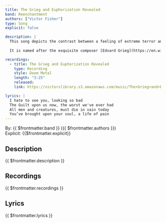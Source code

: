 ```yaml
---
title: The Grieg and Euphorization Revealed
band: Reenchantment
authors: ["Victor Fisher"]
type: Song
explicit: false

description: |
  This song depicts the contrast between a feeling of extreme terror and a calm and reflective period that may be experienced in its wake.
  
  It is named after the exquisite composer [Edvard Grieg](https://en.wikipedia.org/wiki/Funeral_March_in_Memory_of_Rikard_Nordraak).

recordings:
  - title: The Grieg and Euphorization Revealed
    type: Recording
    style: Doom Metal
    length: "3:25"
    released: 
    link: https://victorslibrary.s3.amazonaws.com/music/The+Grieg+and+Euphorization+Revealed/The+Grieg+and+Euphorization+Revealed.mp3

lyrics: |
  I hate to see you, looking so bad
  The Guilt upon us now, the worst we've ever had
  All men and creatures, must die in vain today
  You’ve brought upon your soul, a life of pain
---
```


By: {{ $frontmatter.band }} ({{ $frontmatter.authors }})  
Explicit: {{$frontmatter.explicit}}

## Description

{{ $frontmatter.description }}

## Recordings

{{ $frontmatter.recordings }}

## Lyrics

{{ $frontmatter.lyrics }}
